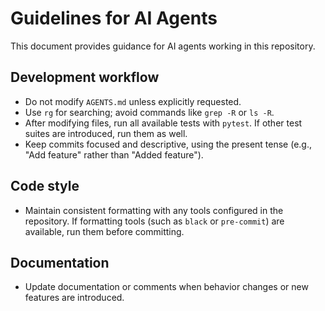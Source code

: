 # Guidelines for AI Agents

This document provides guidance for AI agents working in this repository.

## Development workflow
- Do not modify `AGENTS.md` unless explicitly requested.
- Use `rg` for searching; avoid commands like `grep -R` or `ls -R`.
- After modifying files, run all available tests with `pytest`. If other test suites are introduced, run them as well.
- Keep commits focused and descriptive, using the present tense (e.g., "Add feature" rather than "Added feature").

## Code style
- Maintain consistent formatting with any tools configured in the repository. If formatting tools (such as `black` or `pre-commit`) are available, run them before committing.

## Documentation
- Update documentation or comments when behavior changes or new features are introduced.

